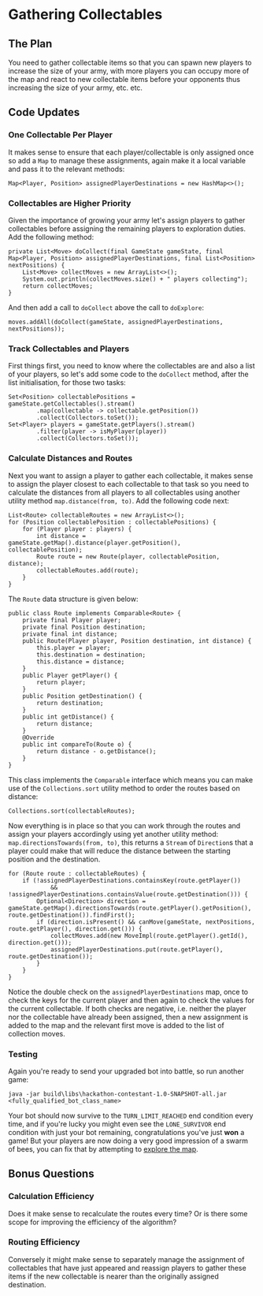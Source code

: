 # Gathering Collectables

## The Plan
You need to gather collectable items so that you can spawn new players to increase the size of your army, with more
players you can occupy more of the map and react to new collectable items before your opponents thus increasing the
size of your army, etc. etc.

## Code Updates
### One Collectable Per Player
It makes sense to ensure that each player/collectable is only assigned once so add a `Map` to manage these assignments,
again make it a local variable and pass it to the relevant methods:
```
Map<Player, Position> assignedPlayerDestinations = new HashMap<>();
```

### Collectables are Higher Priority
Given the importance of growing your army let's assign players to gather collectables before assigning the remaining
players to exploration duties.  Add the following method:
```
private List<Move> doCollect(final GameState gameState, final Map<Player, Position> assignedPlayerDestinations, final List<Position> nextPositions) {
    List<Move> collectMoves = new ArrayList<>();
    System.out.println(collectMoves.size() + " players collecting");
    return collectMoves;
}
```

And then add a call to `doCollect` above the call to `doExplore`:
```
moves.addAll(doCollect(gameState, assignedPlayerDestinations, nextPositions));
```

### Track Collectables and Players
First things first, you need to know where the collectables are and also a list of your players, so let's add some code
to the `doCollect` method, after the list initialisation, for those two tasks:
```
Set<Position> collectablePositions = gameState.getCollectables().stream()
        .map(collectable -> collectable.getPosition())
        .collect(Collectors.toSet());
Set<Player> players = gameState.getPlayers().stream()
        .filter(player -> isMyPlayer(player))
        .collect(Collectors.toSet());
```

### Calculate Distances and Routes
Next you want to assign a player to gather each collectable, it makes sense to assign the player closest to each
collectable to that task so you need to calculate the distances from all players to all collectables using another
utility method `map.distance(from, to)`.  Add the following code next:
```
List<Route> collectableRoutes = new ArrayList<>();
for (Position collectablePosition : collectablePositions) {
    for (Player player : players) {
        int distance = gameState.getMap().distance(player.getPosition(), collectablePosition);
        Route route = new Route(player, collectablePosition, distance);
        collectableRoutes.add(route);
    }
}
```

The `Route` data structure is given below:
```
public class Route implements Comparable<Route> {
    private final Player player;
    private final Position destination;
    private final int distance;
    public Route(Player player, Position destination, int distance) {
        this.player = player;
        this.destination = destination;
        this.distance = distance;
    }
    public Player getPlayer() {
        return player;
    }
    public Position getDestination() {
        return destination;
    }
    public int getDistance() {
        return distance;
    }
    @Override
    public int compareTo(Route o) {
        return distance - o.getDistance();
    }
}
```

This class implements the `Comparable` interface which means you can make use of the `Collections.sort` utility method
to order the routes based on distance:
```
Collections.sort(collectableRoutes);
```

Now everything is in place so that you can work through the routes and assign your players accordingly using yet another
utility method: `map.directionsTowards(from, to)`, this returns a `Stream` of `Direction`s that a player could make
that will reduce the distance between the starting position and the destination.
```
for (Route route : collectableRoutes) {
    if (!assignedPlayerDestinations.containsKey(route.getPlayer())
            && !assignedPlayerDestinations.containsValue(route.getDestination())) {
        Optional<Direction> direction = gameState.getMap().directionsTowards(route.getPlayer().getPosition(), route.getDestination()).findFirst();
        if (direction.isPresent() && canMove(gameState, nextPositions, route.getPlayer(), direction.get())) {
            collectMoves.add(new MoveImpl(route.getPlayer().getId(), direction.get()));
            assignedPlayerDestinations.put(route.getPlayer(), route.getDestination());
        }
    }
}
```

Notice the double check on the `assignedPlayerDestinations` map, once to check the keys for the current player and then
again to check the values for the current collectable. If both checks are negative, i.e. neither the player nor the
collectable have already been assigned, then a new assignment is added to the map and the relevant first move is
added to the list of collection moves.

### Testing
Again you're ready to send your upgraded bot into battle, so run another game:
```
java -jar build\libs\hackathon-contestant-1.0-SNAPSHOT-all.jar <fully_qualified_bot_class_name>
```

Your bot should now survive to the `TURN_LIMIT_REACHED` end condition every time, and if you're lucky you might even
see the `LONE_SURVIVOR` end condition with just your bot remaining, congratulations you've just **won** a game! But
your players are now doing a very good impression of a swarm of bees, you can fix that by attempting to
[explore the map](4-exploring-the-map.md).

## Bonus Questions
### Calculation Efficiency
Does it make sense to recalculate the routes every time? Or is there some scope for improving the efficiency of the
algorithm?

### Routing Efficiency
Conversely it might make sense to separately manage the assignment of collectables that have just appeared and reassign
players to gather these items if the new collectable is nearer than the originally assigned destination.
